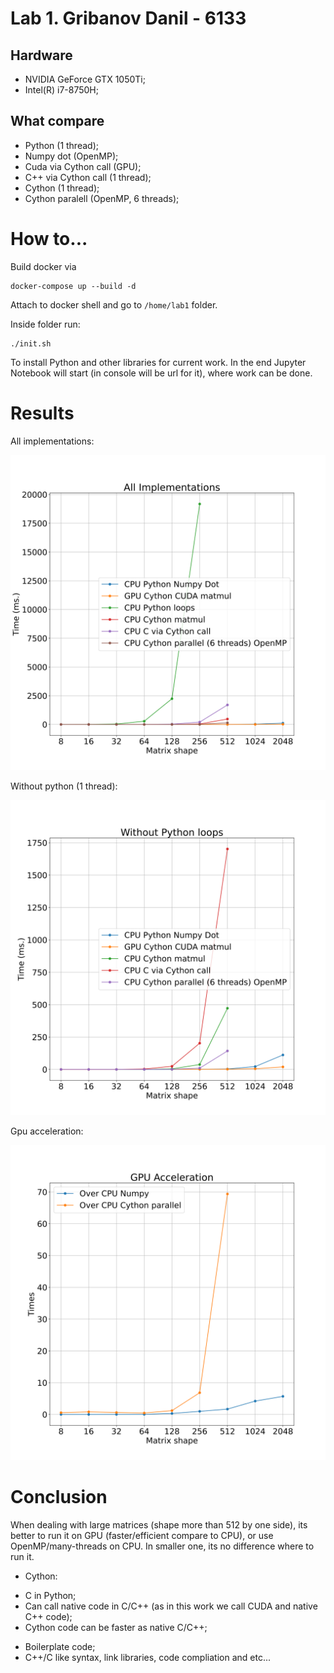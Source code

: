 # Lab 1. Gribanov Danil - 6133
## Hardware
- NVIDIA GeForce GTX 1050Ti;
- Intel(R) i7-8750H;

## What compare

- Python (1 thread);
- Numpy dot (OpenMP);
- Cuda via Cython call (GPU);
- C++ via Cython call (1 thread);
- Cython (1 thread);
- Cython paralell (OpenMP, 6 threads);

# How to...
Build docker via
```
docker-compose up --build -d
```

Attach to docker shell and go to `/home/lab1` folder.

Inside folder run:
```
./init.sh
```

To install Python and other libraries for current work.
In the end Jupyter Notebook will start (in console will be url for it), where work can be done.

# Results

All implementations:

![all_imp](images/AllImplementations.svg)

Without python (1 thread):

![all_imp_wo_python](images/WithoutPythonloops.svg)


Gpu acceleration:

![gpu_acc](images/GPUAcceleration.svg)


# Conclusion
When dealing with large matrices (shape more than 512 by one side), its better to run it on GPU (faster/efficient compare to CPU), or use OpenMP/many-threads on CPU. In smaller one, its no difference where to run it.

- Cython:
+ C in Python;
+ Can call native code in C/C++ (as in this work we call CUDA and native C++ code);
+ Cython code can be faster as native C/C++;
- Boilerplate code;
- C++/C like syntax, link libraries, code compliation and etc...
